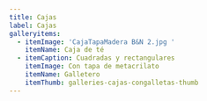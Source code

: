 ```yaml
---
title: Cajas
label: Cajas
galleryitems:
  - itemImage: 'CajaTapaMadera B&N 2.jpg '
    itemName: Caja de té
  - itemCaption: Cuadradas y rectangulares
    itemImage: Con tapa de metacrilato
    itemName: Galletero
    itemThumb: galleries-cajas-congalletas-thumb
---
```


